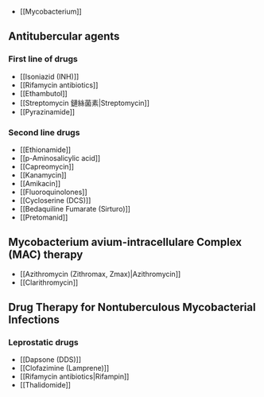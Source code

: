 - [[Mycobacterium]]
## Antitubercular agents
### First line of drugs
- [[Isoniazid (INH)]]
- [[Rifamycin antibiotics]]
- [[Ethambutol]]
- [[Streptomycin 鏈絲菌素|Streptomycin]]
- [[Pyrazinamide]]
### Second line drugs
- [[Ethionamide]] 
- [[p-Aminosalicylic acid]]
- [[Capreomycin]]
- [[Kanamycin]]
- [[Amikacin]] 
- [[Fluoroquinolones]]
- [[Cycloserine (DCS)]]
- [[Bedaquiline Fumarate (Sirturo)]]
- [[Pretomanid]]
## Mycobacterium avium-intracellulare Complex (MAC) therapy
- [[Azithromycin (Zithromax, Zmax)|Azithromycin]] 
- [[Clarithromycin]] 
## Drug Therapy for Nontuberculous Mycobacterial Infections
### Leprostatic drugs
- [[Dapsone (DDS)]]
- [[Clofazimine (Lamprene)]]
- [[Rifamycin antibiotics|Rifampin]]
- [[Thalidomide]]
